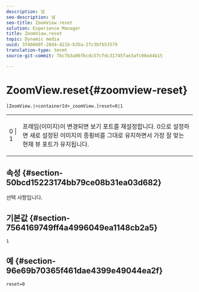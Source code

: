 ```yaml
---
description: 널
seo-description: 널
seo-title: ZoomView.reset
solution: Experience Manager
title: ZoomView.reset
topic: Dynamic media
uuid: 3f46660f-28d4-421b-b35a-27c3bfb53579
translation-type: tm+mt
source-git-commit: 7bc7b3a86fbcdc57cfdc31745fae3afc06e44b15

---
```



# ZoomView.reset{#zoomview-reset}

`[ZoomView.|<containerId>_zoomView.]reset=0|1`

<table id="table_49FFD1BC53B846F09A6D214BC8C5C3FE"> 
 <tbody> 
  <tr> 
   <td colname="col1"> <p> <span class="codeph"> 0 | 1</span> </p> </td> 
   <td colname="col2"> <p> 프레임(이미지)이 변경되면 보기 포트를 재설정합니다. 0으로 <span class="varname"> 설정하면</span> 새로 설정된 이미지의 종횡비를 그대로 유지하면서 가장 잘 맞는 현재 뷰 포트가 유지됩니다. </p> </td> 
  </tr> 
 </tbody> 
</table>

## 속성 {#section-50bcd15223174bb79ce08b31ea03d682}

선택 사항입니다.

## 기본값 {#section-7564169749ff4a4996049ea1148cb2a5}

`1`

## 예 {#section-96e69b70365f461dae4399e49044ea2f}

`reset=0`
